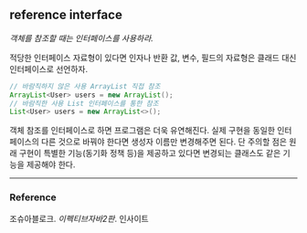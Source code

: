 ## reference interface
_객체를 참조할 때는 인터페이스를 사용하라._

적당한 인터페이스 자료형이 있다면 인자나 반환 값, 변수, 필드의 자료형은 클래드 대신 인터페이스로 선언하자.

```java
// 바람직하지 않은 사용 ArrayList 직접 참조
ArrayList<User> users = new ArrayList();
// 바람직한 사용 List 인터페이스를 통한 참조
List<User> users = new ArrayList<>();
```

객체 참조를 인터페이스로 하면 프로그램은 더욱 유연해진다. 실제 구현을 동일한 인터페이스의 다른 것으로 바꿔야 한다면 생성자 이름만 변경해주면 된다.
단 주의할 점은 원래 구현이 특별한 기능(동기화 정책 등)을 제공하고 있다면 변경되는 클래스도 같은 기능을 제공해야 한다.

---
### Reference
조슈아블로크. _이펙티브자바2판_. 인사이트  
